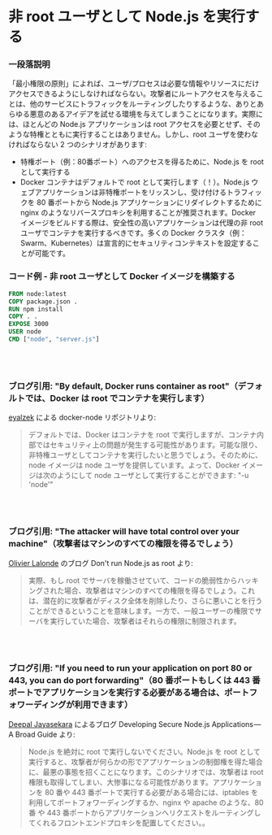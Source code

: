 # 非 root ユーザとして Node.js を実行する

### 一段落説明

「最小権限の原則」によれば、ユーザ/プロセスは必要な情報やリソースにだけアクセスできるようにしなければならない。攻撃者にルートアクセスを与えることは、他のサービスにトラフィックをルーティングしたりするような、ありとあらゆる悪意のあるアイデアを試せる環境を与えてしまうことになります。実際には、ほとんどの Node.js アプリケーションは root アクセスを必要とせず、そのような特権とともに実行することはありません。しかし、root ユーザを使わなければならない 2 つのシナリオがあります:

- 特権ポート（例：80番ポート）へのアクセスを得るために、Node.js を root として実行する
- Docker コンテナはデフォルトで root として実行します（！）。Node.js ウェブアプリケーションは非特権ポートをリッスンし、受け付けるトラフィックを 80 番ポートから Node.js アプリケーションにリダイレクトするために nginx のようなリバースプロキシを利用することが推奨されます。Docker イメージをビルドする際は、安全性の高いアプリケーションは代理の非 root ユーザでコンテナを実行するべきです。多くの Docker クラスタ（例：Swarm、Kubernetes）は宣言的にセキュリティコンテキストを設定することが可能です。

### コード例 - 非 root ユーザとして Docker イメージを構築する

```dockerfile
FROM node:latest
COPY package.json .
RUN npm install
COPY . .
EXPOSE 3000
USER node
CMD ["node", "server.js"]
```

<br/><br/>

### ブログ引用: "By default, Docker runs container as root"（デフォルトでは、Docker は root でコンテナを実行します）

[eyalzek](https://github.com/nodejs/docker-node/blob/master/docs/BestPractices.md#non-root-user) による docker-node リポジトリより:
> デフォルトでは、Docker はコンテナを root で実行しますが、コンテナ内部ではセキュリティ上の問題が発生する可能性があります。可能な限り、非特権ユーザとしてコンテナを実行したいと思うでしょう。そのために、node イメージは node ユーザを提供しています。よって、Docker イメージは次のようにして node ユーザとして実行することができます: "-u 'node'"

<br/><br/>

### ブログ引用: "The attacker will have total control over your machine"（攻撃者はマシンのすべての権限を得るでしょう）

[Olivier Lalonde](http://syskall.com/dont-run-node-dot-js-as-root/) のブログ Don't run Node.js as root より:
> 実際、もし root でサーバを稼働させていて、コードの脆弱性からハッキングされた場合、攻撃者はマシンのすべての権限を得るでしょう。これは、潜在的に攻撃者がディスク全体を削除したり、さらに悪いことを行うことができるということを意味します。一方で、一般ユーザーの権限でサーバを実行していた場合、攻撃者はそれらの権限に制限されます。

<br/><br/>

### ブログ引用: "If you need to run your application on port 80 or 443, you can do port forwarding"（80 番ポートもしくは 443 番ポートでアプリケーションを実行する必要がある場合は、ポートフォワーディングが利用できます）

[Deepal Jayasekara](https://jsblog.insiderattack.net/developing-secure-node-js-applications-a-broad-guide-286afdec69ce) によるブログ Developing Secure Node.js Applications — A Broad Guide より:
> Node.js を絶対に root で実行しないでください。Node.js を root として実行すると、攻撃者が何らかの形でアプリケーションの制御権を得た場合に、最悪の事態を招くことになります。このシナリオでは、攻撃者は root 権限も取得してしまい、大惨事になる可能性があります。アプリケーションを 80 番や 443 番ポートで実行する必要がある場合には、iptables を利用してポートフォワーディングするか、nginx や apache のような、80 番 や 443 番ポートからアプリケーションへリクエストをルーティングしてくれるフロントエンドプロキシを配置してください。。
